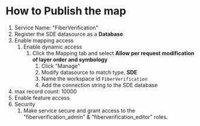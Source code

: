 # How to Publish the map

1. Service Name: "FiberVerification"
1. Register the SDE datasource as a **Database**
1. Enable mapping access
    1. Enable dynamic access
        1. Click the Mapping tab and select **Allow per request modification of layer order and symbology**
            1. Click "Manage"
            1. Modify datasource to match type. **SDE**
            1. Name the workspace id `FiberVerification`
            1. Add the connection string to the SDE database
1. max record count: 10000
1. Enable feature access
1. Security
    1. Make service secure and grant access to the "fiberverification_admin" & "fiberverification_editor" roles.
